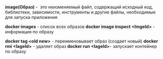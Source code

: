 **image(Образ)** -  это неизменяемый файл, содержащий исходный код, библиотеки, зависимости, инструменты и другие файлы, необходимые для запуска приложения

**docker images** - список всех образов
**docker image inspect \<ImgeId>** -  информация по образу

**docker tag \<old new>** - переименовывает образ (создает новый)
**docker rmi \<IageId>** - удаляет образ
**docker run \<IageId>**- запускает контейнер по образу 